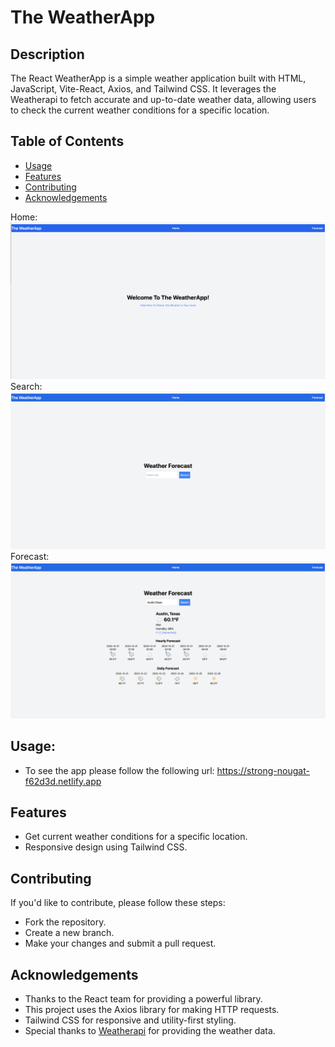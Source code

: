# The WeatherApp

## Description

The React WeatherApp is a simple weather application built with HTML, JavaScript, Vite-React, Axios, and Tailwind CSS. It leverages the Weatherapi to fetch accurate and up-to-date weather data, allowing users to check the current weather conditions for a specific location.

## Table of Contents

- [Usage](#usage)
- [Features](#features)
- [Contributing](#contributing)
- [Acknowledgements](#acknowledgements)

Home:
![Home Screen](/public/assets/Home.png)
Search:
![Search Screen](/public/assets/Search.png)
Forecast:
![Forecast Screen](/public/assets/Forecastresults.png)

## Usage:

- To see the app please follow the following url:
  https://strong-nougat-f62d3d.netlify.app

## Features

- Get current weather conditions for a specific location.
- Responsive design using Tailwind CSS.

## Contributing

If you'd like to contribute, please follow these steps:

- Fork the repository.
- Create a new branch.
- Make your changes and submit a pull request.

## Acknowledgements

- Thanks to the React team for providing a powerful library.
- This project uses the Axios library for making HTTP requests.
- Tailwind CSS for responsive and utility-first styling.
- Special thanks to [Weatherapi](https://www.weatherapi.com/) for providing the weather data.
